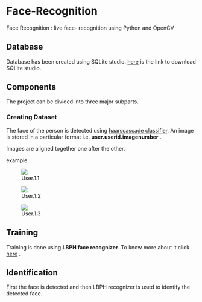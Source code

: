 # Face-Recognition
Face Recognition : live face- recognition using Python and OpenCV 
## Database
Database has been created using SQLite studio.
[here](https://sqlitestudio.pl/index.rvt?act=download) is the link to download SQLite studio.

## Components
The project can be divided into three major subparts.

### Creating Dataset
The face of the person is detected using [haarscascade classifier](https://docs.opencv.org/3.4.3/d7/d8b/tutorial_py_face_detection.html).
An image is stored in a particular format i.e.  **user.userid.imagenumber** .

Images are aligned together one after the other.

example: <figure><img src='https://user-images.githubusercontent.com/35431962/46495322-bb3c2080-c832-11e8-9953-57478ea9779c.jpg'><figcaption>User.1.1</figcaption></figure> <figure><img src='https://user-images.githubusercontent.com/35431962/46497648-cc882b80-c838-11e8-9f8c-f19ece658f98.jpg'><figcaption>User.1.2</figcaption></figure> <figure><img src='https://user-images.githubusercontent.com/35431962/46497671-dd38a180-c838-11e8-8db9-92ecfd71f4e9.jpg'><figcaption>User.1.3</figcaption></figure>

## Training
Training is done using **LBPH face recognizer**.
To know more about it click [here](https://towardsdatascience.com/face-recognition-how-lbph-works-90ec258c3d6b) .

## Identification
First the face is detected and then LBPH recognizer is used to identify the detected face.

